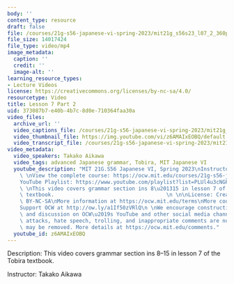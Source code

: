 ```yaml
---
body: ''
content_type: resource
draft: false
file: /courses/21g-s56-japanese-vi-spring-2023/mit21g_s56s23_l07_2_360p_16_9.mp4
file_size: 14017424
file_type: video/mp4
image_metadata:
  caption: ''
  credit: ''
  image-alt: ''
learning_resource_types:
- Lecture Videos
license: https://creativecommons.org/licenses/by-nc-sa/4.0/
resourcetype: Video
title: Lesson 7 Part 2
uid: 373087b7-e40b-4b7c-8d0e-710364faa30a
video_files:
  archive_url: ''
  video_captions_file: /courses/21g-s56-japanese-vi-spring-2023/mit21g_s56s23_l07_2_captions.vtt
  video_thumbnail_file: https://img.youtube.com/vi/z6AMAIxEOBQ/default.jpg
  video_transcript_file: /courses/21g-s56-japanese-vi-spring-2023/mit21g_s56s23_l07_2_transcript.pdf
video_metadata:
  video_speakers: Takako Aikawa
  video_tags: advanced Japanese grammar, Tobira, MIT Japanese VI
  youtube_description: "MIT 21G.S56 Japanese VI, Spring 2023\nInstructor: Takako Aikawa\n\
    \ \nView the complete course: https://ocw.mit.edu/courses/21g-s56-japanese-vi-spring-2023\n\
    YouTube Playlist: https://www.youtube.com/playlist?list=PLUl4u3cNGP62Mr5APSizHgFa0hRiWgPln\n\
    \ \nThis video covers grammar section ins 8\u201315 in lesson 7 of the Tobira\
    \ textbook.                                    \n \n\nLicense: Creative Commons\
    \ BY-NC-SA\nMore information at https://ocw.mit.edu/terms\nMore courses at https://ocw.mit.edu\n\
    Support OCW at http://ow.ly/a1If50zVRlQ\n \nWe encourage constructive comments\
    \ and discussion on OCW\u2019s YouTube and other social media channels. Personal\
    \ attacks, hate speech, trolling, and inappropriate comments are not allowed and\
    \ may be removed. More details at https://ocw.mit.edu/comments."
  youtube_id: z6AMAIxEOBQ
---
```

Description: This video covers grammar section ins 8–15 in lesson 7 of the Tobira textbook.

Instructor: Takako Aikawa